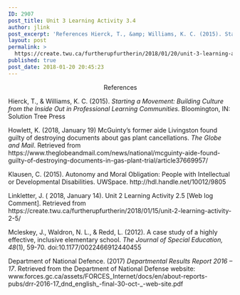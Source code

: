 ```yaml
---
ID: 2907
post_title: Unit 3 Learning Activity 3.4
author: jlink
post_excerpt: 'References Hierck, T., &amp; Williams, K. C. (2015). Starting a Movement: Building Culture from the Inside Out in Professional Learning Communities. Bloomington, IN: Solution Tree Press Howlett, K. (2018, January 19) McGuinty&rsquo;s former aide Livingston found guilty of destroying documents about gas plant cancellations. The Globe and Mail. Retrieved from https://www.theglobeandmail.com/news/national/mcguinty-aide-found-guilty-of-destroying-documents-in-gas-plant-trial/article37669957/ Klausen, C. (2015). Autonomy &hellip; <p><a href="https://create.twu.ca/furtherupfurtherin/2018/01/20/unit-3-learning-activity-3-4/">Continue reading<span> "Unit 3 Learning Activity 3.4"</span></a></p>'
layout: post
permalink: >
  https://create.twu.ca/furtherupfurtherin/2018/01/20/unit-3-learning-activity-3-4/
published: true
post_date: 2018-01-20 20:45:23
---
```

<p style="text-align: center">References</p>
<p>Hierck, T., &amp; Williams, K. C. (2015). <em>Starting a Movement: Building Culture from the Inside Out in Professional Learning Communities.</em> Bloomington, IN: Solution Tree Press</p>
<p>Howlett, K. (2018, January 19) McGuinty’s former aide Livingston found guilty of destroying documents about gas plant cancellations. <em>The Globe and Mail</em>. Retrieved from https://www.theglobeandmail.com/news/national/mcguinty-aide-found-guilty-of-destroying-documents-in-gas-plant-trial/article37669957/</p>
<p>Klausen, C. (2015). Autonomy and Moral Obligation: People with Intellectual or Developmental Disabilities. UWSpace. http://hdl.handle.net/10012/9805</p>
<p>Linkletter, J. ( 2018, January 14). Unit 2 Learning Activity 2.5 [Web log Comment]. Retrieved from https://create.twu.ca/furtherupfurtherin/2018/01/15/unit-2-learning-activity-2-5/</p>
<p>Mcleskey, J., Waldron, N. L., &amp; Redd, L. (2012). A case study of a highly effective, inclusive elementary school. <em>The Journal of Special Education, 48</em>(1), 59-70. doi:10.1177/0022466912440455</p>
<p>Department of National Defence. (2017) <em>Departmental Results Report 2016 – 17</em>. Retrieved from the Department of National Defense website: www.forces.gc.ca/assets/FORCES_Internet/docs/en/about-reports-pubs/drr-2016-17_dnd_english_-final-30-oct-_-web-site.pdf</p>